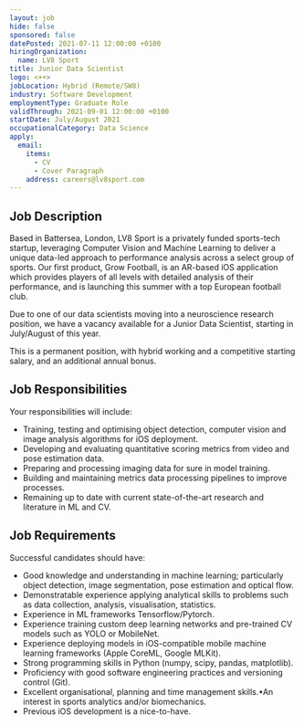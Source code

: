 ```yaml
---
layout: job
hide: false
sponsored: false
datePosted: 2021-07-11 12:00:00 +0100
hiringOrganization:
  name: LV8 Sport
title: Junior Data Scientist
logo: <++>
jobLocation: Hybrid (Remote/SW8)
industry: Software Development
employmentType: Graduate Role
validThrough: 2021-09-01 12:00:00 +0100
startDate: July/August 2021
occupationalCategory: Data Science
apply:
  email:
    items: 
      - CV
      - Cover Paragraph
    address: careers@lv8sport.com 
---
```


## Job Description
Based in Battersea, London, LV8 Sport is a privately funded sports-tech startup, leveraging Computer Vision and Machine Learning to deliver a unique data-led approach to performance analysis across a select group of sports. Our first product, Grow Football, is an AR-based iOS application which provides players of all levels with detailed analysis of their performance, and is launching this summer with a top European football club.

Due to one of our data scientists moving into a neuroscience research position, we have a vacancy available for a Junior Data Scientist, starting in July/August of this year.

This is a permanent position, with hybrid working and a competitive starting salary, and an additional annual bonus.

## Job Responsibilities
Your responsibilities will include:
* Training, testing and optimising object detection, computer vision and image analysis algorithms for iOS deployment.
* Developing and evaluating quantitative scoring metrics from video and pose estimation data.
* Preparing and processing imaging data for sure in model training.
* Building and maintaining metrics data processing pipelines to improve processes.
* Remaining up to date with current state-of-the-art research and literature in ML and CV.

## Job Requirements
Successful candidates should have:
* Good knowledge and understanding in machine learning; particularly object detection, image segmentation, pose estimation and optical flow.
* Demonstratable experience applying analytical skills to problems such as data collection, analysis, visualisation, statistics.
* Experience in ML frameworks Tensorflow/Pytorch.
* Experience training custom deep learning networks and pre-trained CV models such as YOLO or MobileNet.
* Experience deploying models in iOS-compatible mobile machine learning frameworks (Apple CoreML, Google MLKit).
* Strong programming skills in Python (numpy, scipy, pandas, matplotlib).
* Proficiency with good software engineering practices and versioning control (Git).
* Excellent organisational, planning and time management skills.•An interest in sports analytics and/or biomechanics.
* Previous iOS development is a nice-to-have.